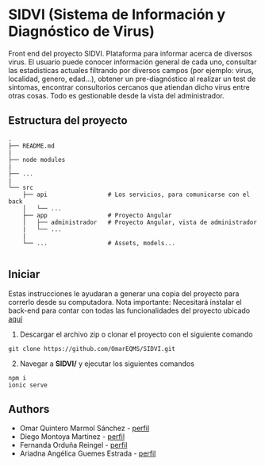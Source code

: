 # SIDVI (Sistema de Información y Diagnóstico de Virus)

Front end del proyecto SIDVI.
Plataforma para informar acerca de diversos virus. El usuario puede conocer información general de cada uno, consultar las estadisticas actuales
filtrando por diversos campos (por ejemplo: virus, localidad, genero, edad...), obtener un pre-diagnóstico al realizar un test de sintomas, encontrar
consultorios cercanos que atiendan dicho virus entre otras cosas.
Todo es gestionable desde la vista del administrador. 

## Estructura del proyecto 

```
.
├── README.md
|
├── node modules
|
├── ...
|
└── src
    ├── api          		# Los servicios, para comunicarse con el back
    │   └── ...
    ├── app        			# Proyecto Angular
    │   ├── administrador	# Proyecto Angular, vista de administrador
	|	└── ...
	|
    └── ...          		# Assets, models...
        
```

## Iniciar

Estas instrucciones le ayudaran a generar una copia del proyecto para correrlo desde su computadora.
Nota importante: Necesitará instalar el back-end para contar con todas las funcionalidades del proyecto ubicado [aquí](https://github.com/OmarEQMS/SIDVI_API.git)

1. Descargar el archivo zip o clonar el proyecto con el siguiente comando
```
git clone https://github.com/OmarEQMS/SIDVI.git
```
2. Navegar a **SIDVI/** y ejecutar los siguientes comandos

```
npm i
ionic serve
```


## Authors

* Omar Quintero Marmol Sánchez - [perfil](https://github.com/OmarEQMS)
* Diego Montoya Martinez - [perfil](https://github.com/diegommtz)
* Fernanda Orduña Reingel - [perfil](https://github.com/FerOrduna28)
* Ariadna Angélica Guemes Estrada - [perfil](https://github.com/AngieGE)



